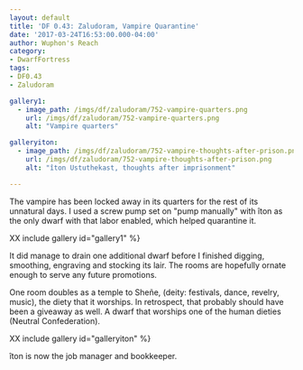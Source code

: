 ```yaml
---
layout: default
title: 'DF 0.43: Zaludoram, Vampire Quarantine'
date: '2017-03-24T16:53:00.000-04:00'
author: Wuphon's Reach
category:
- DwarfFortress
tags:
- DF0.43
- Zaludoram

gallery1:
  - image_path: /imgs/df/zaludoram/752-vampire-quarters.png
    url: /imgs/df/zaludoram/752-vampire-quarters.png
    alt: "Vampire quarters"

galleryiton:
  - image_path: /imgs/df/zaludoram/752-vampire-thoughts-after-prison.png
    url: /imgs/df/zaludoram/752-vampire-thoughts-after-prison.png
    alt: "îton Ustuthekast, thoughts after imprisonment"

---
```


The vampire has been locked away in its quarters for the rest of its unnatural days.  I used a screw pump set on "pump manually" with îton as the only dwarf with that labor enabled, which helped quarantine it.

XX include gallery id="gallery1" %}

It did manage to drain one additional dwarf before I finished digging, smoothing, engraving and stocking its lair.  The rooms are hopefully ornate enough to serve any future promotions.

One room doubles as a temple to Sheñe, (deity: festivals, dance, revelry, music), the diety that it worships.  In retrospect, that probably should have been a giveaway as well.  A dwarf that worships one of the human dieties (Neutral Confederation).

XX include gallery id="galleryiton" %}

îton is now the job manager and bookkeeper.